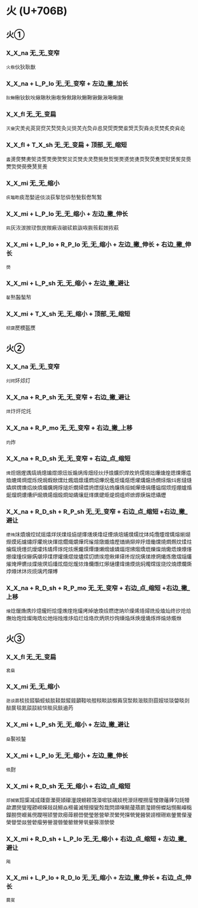 # 火 (U+706B)
## 火①
### X_X_na 无_无_变窄
`火梑`伙狄耿㷕
### X_X_na + L_P_lo 无_无_变窄 + 左边_撇_加长
`阦鳅`楸钬鈥吙䋺䎿秋揪唙愀偢踿炚鰍鞦锹鍬湫啾瞅䐐
### X_X_fl 无_无_变扁
`灭㷑`灾羙㶢菼䆦焤苂㷏焋灸災熧炗灮烉灷㥕炅焈㶮燓烾焽㶣烮㷠炎烎焚炙㶫烡炛
### X_X_fl + T_X_sh 无_无_变扁 + 顶部_无_缩短
`䀆`燙㷗㸈㶳㷺烫㷡䙳爂煛㷂炃㶪燹灻灵熃熋㷫烲煚㶾㸂焂㷭䎡㷅荧煑焸熨煲㷩炱㷼燛焁熒藀㸑熭㬃㷢
### X_X_mi 无_无_缩小 
`疢䵸矁`痰㵞媝䢠倓淡荻揫悐㑞愁甃䯼僽鹙鶖
### X_X_mi + L_P_lo 无_无_缩小 + 左边_撇_伸长 
`㷇`灰洃湠㨏㻏恢炭羰㾭诙碳䂹篍詼咴脄䈐鬏㛶拻萩
### X_X_mi + L_P_lo + R_P_lo 无_无_缩小 + 左边_撇_伸长 + 右边_撇_伸长
`燢`
### X_X_mi + L_P_sh 无_无_缩小 + 左边_撇_避让
`䨂`㷦醔蝵㡑
### X_X_mi + T_X_sh 无_无_缩小 + 顶部_无_缩短
`棂㸏`㷴樮盔㷳
## 火②
### X_X_na 无_无_变窄
`灲炣`炋邩灯
### X_X_na + R_P_sh 无_无_变窄 + 右边_撇_避让
`炐`炞㶥炨灹
### X_X_na + R_P_mo 无_无_变窄 + 右边_撇_上移
`灼`炸
### X_X_na + R_D_sh 无_无_变窄 + 右边_点_缩短
`焷`炟焑煋㷒熇煱熜煸煜㷧炄炍煽㶽㷆畑烃炏㶦烺爌炽焊炇炿熀焬炪爗煻煌煾㷄爆煴烅熝㷎焵焜烁䙺焗煆焮㷵灶煈焻燷熯熌炤熚炾爁炬燨熰燪燿煹熩炀燘㶹煯炓烿燵熢爞焺煟燠焒炴煩煝爄㶲焞㷟炘燗㷌煨烐燝燧炶熓燫䲴烜煘㷸㸀焆爡煰焨烦烴焩爐焝烻熘炯燶㷮炉煀熉煬烟煅烱㶭燽爙烶煂熼煡烥煶烔熅烬熫㷞焿煓熄㸎爏
### X_X_na + R_D_sh + R_P_sh 无_无_变窄 + 右边_点_缩短 +右边_撇_避让
`爩烠`㶬燌燲焢烒熎熺烊烪㸁烓㶸煺燡㷽煐㸆炡煙熕焙烳㸇燸㶩㶱炖爦爧熷燤熔㷙煳爃㷬炻爈熽烰爠焥炔煇熍爓熾爝燁焪熦煊燉㸍熻熞煪熵㶯焠烀焟㷲爣燒燜燳炆煣炷爚熂焼爅炕燰㸌炜燏燯煫烢烗爑爥㷷燂熑㸊熁㷾燐煏㶰炥煼燆熴爍㷘焇爋焐煉爎㷨㸅燣煄㷝爀焫煁㷚煤熮爟燻熤焌燼㷜灱㸄㶼燈煍㷣㷹烞㷐烷熿焍燎焹爔炼燩熠㷔爜熣㷈炠爊㷋煠焲熐熖燔炫燬焧煖㶶烽爤熸灴熪熥熡煒焴煗烑焖燭龦炦烧烄煵熛爛燍㶿燇炢炑烣煷㷰烵燀煿
### X_X_na + R_D_sh + R_P_mo 无_无_变窄 + 右边_点_缩短 +右边_撇_上移
`燴`焾爉龽㷪炩燱爖烆烩燑燋煃炧熶烤焯熗煥㷿燃㷓㶧炌燥烯㶺燖烍炈熆灿炵㶤炝烚㷻炲炮烇燦烸焅炂灺焀烛焳㶴焰烂焓烙炊炳烘炒㶷燺焔秌焕熳㷁烼烨㷍焃爘烌
## 火③
### X_X_fl 无_无_变扁
`㷃燊`
### X_X_mi 无_无_缩小
`逖谈蘮`棪掞鋄䮼䗏䗊腅䎦燅錽䤹顲䩳啖䑹䊏睒談㰊䑞䆱湬餤㴴赕㓹䕭㛮埮琰㽦晱剡醈扊毯氮燄舕緂惔賧㶡錟䢯䓎
### X_X_mi + L_P_sh 无_无_缩小 + 左边_撇_避让
`燊`褧裧鍫
### X_X_mi + L_P_lo 无_无_缩小 + 左边_撇_伸长
`倐`㷉
### X_X_mi + R_D_sh 无_无_缩小 + 右边_点_缩短
`郯搣㽊`㷖㮡㓕烕㸋齌瀠藀熲礯灐覢蟧耮覝濚㗵锬飊婒橩濴㷥㰔撈廀㦪爒䕰㷯灳㲜㹙歘瀱爕燮㼆髝嶗嬫敥㲭䲏焱橯䶴滅㹚攚夑㷤烖焛顃㘇颷蕿薠罽㶈鐒僗蠑煔憦飈嶸檆鑅朥㸉巆鶑㒌躞嘮颎謍欻癆蔊軂嵤甇瑩憥營犖濙縈焭㩞煢覮醟褮䜎櫿磱㞀鎣鶯儝瀅榮䁝塋燚䝁䃕㿘勞䪯瀯䎕螢罃檾膋㷀嫈簩澇禜滎
### X_X_mi + R_D_sh + L_P_lo 无_无_缩小 + 右边_点_缩短 + 左边_撇_避让
`飚`
### X_X_mi + L_P_lo + R_D_lo 无_无_缩小 + 左边_撇_伸长 + 右边_点_伸长
`爨叜`

